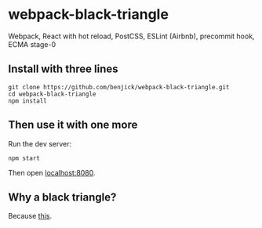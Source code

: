 # webpack-black-triangle

Webpack, React with hot reload, PostCSS, ESLint (Airbnb), precommit hook, ECMA stage-0

## Install with three lines

```
git clone https://github.com/benjick/webpack-black-triangle.git
cd webpack-black-triangle
npm install
```

## Then use it with one more

Run the dev server:

```
npm start
```

Then open [localhost:8080](http://localhost:8080/).

## Why a black triangle?

Because [this](http://rampantgames.com/blog/?p=7745).
